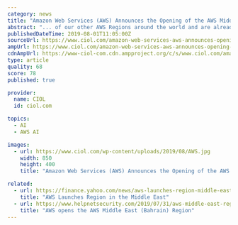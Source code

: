 ```yaml
---
category: news
title: "Amazon Web Services (AWS) Announces the Opening of the AWS Middle East (Bahrain) Region"
abstract: "... of our other AWS Regions around the world and are already seeing strong demand in the Middle East for AWS technologies like artificial intelligence and machine learning, data analytics, IoT, and much more. We are excited to see how our cloud ..."
publishedDateTime: 2019-08-01T11:05:00Z
sourceUrl: https://www.ciol.com/amazon-web-services-aws-announces-opening-aws-middle-east-bahrain-region/
ampUrl: https://www.ciol.com/amazon-web-services-aws-announces-opening-aws-middle-east-bahrain-region/amp/
cdnAmpUrl: https://www-ciol-com.cdn.ampproject.org/c/s/www.ciol.com/amazon-web-services-aws-announces-opening-aws-middle-east-bahrain-region/amp/
type: article
quality: 68
score: 78
published: true

provider:
  name: CIOL
  id: ciol.com

topics:
  - AI
  - AWS AI

images:
  - url: https://www.ciol.com/wp-content/uploads/2019/08/AWS.jpg
    width: 850
    height: 400
    title: "Amazon Web Services (AWS) Announces the Opening of the AWS Middle East (Bahrain) Region"

related:
  - url: https://finance.yahoo.com/news/aws-launches-region-middle-east-080800338.html
    title: "AWS Launches Region in the Middle East"
  - url: https://www.helpnetsecurity.com/2019/07/31/aws-middle-east-region/
    title: "AWS opens the AWS Middle East (Bahrain) Region"
---
```

